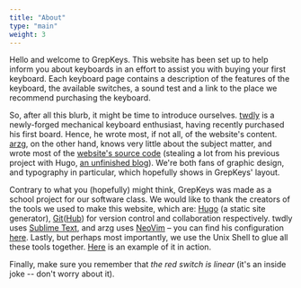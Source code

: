 ```yaml
---
title: "About"
type: "main"
weight: 3
---
```


Hello and welcome to GrepKeys. This website has been set up to help inform you about keyboards in an effort to assist you with buying your first keyboard. Each keyboard page contains a description of the features of the keyboard, the available switches, a sound test and a link to the place we recommend purchasing the keyboard.

So, after all this blurb, it might be time to introduce ourselves. [twdly](https://github.com/twdly) is a newly-forged mechanical keyboard enthusiast, having recently purchased his first board. Hence, he wrote most, if not all, of the website's content. [arzg](https://github.com/arzg), on the other hand, knows very little about the subject matter, and wrote most of the [website's source code](https://github.com/grepkeys/website) (stealing a lot from his previous project with Hugo, [an unfinished blog](https://arzg.github.io)). We're both fans of graphic design, and typography in particular, which hopefully shows in GrepKeys' layout.

Contrary to what you (hopefully) might think, GrepKeys was made as a school project for our software class. We would like to thank the creators of the tools we used to make this website, which are: [Hugo](https://gohugo.io/) (a static site generator), [Git](https://git-scm.com)([Hub](https://github.com)) for version control and collaboration respectively. twdly uses [Sublime Text](https://www.sublimetext.com/), and arzg uses [NeoVim](https://neovim.io/) – you can find his configuration [here](https://github.com/arzg/dotfiles).  Lastly, but perhaps most importantly, we use the Unix Shell to glue all these tools together. [Here](https://github.com/grepkeys/website/blob/master/deploy.sh) is an example of it in action.

Finally, make sure you remember that *the red switch is linear* (it's an inside joke -- don't worry about it).
